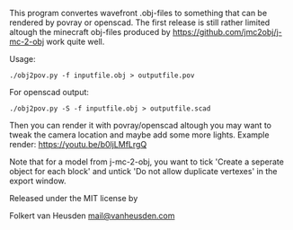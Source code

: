 This program convertes wavefront .obj-files to something that can be rendered by povray or openscad.
The first release is still rather limited altough the minecraft obj-files produced by https://github.com/jmc2obj/j-mc-2-obj work quite well.

Usage:

    ./obj2pov.py -f inputfile.obj > outputfile.pov

For openscad output:

    ./obj2pov.py -S -f inputfile.obj > outputfile.scad

Then you can render it with povray/openscad altough you may want to tweak the camera location and maybe add some more lights.
Example render: https://youtu.be/b0ljLMfLrgQ

Note that for a model from j-mc-2-obj, you want to tick 'Create a seperate object for each block' and untick 'Do not allow duplicate vertexes' in the export window.


Released under the MIT license by

Folkert van Heusden <mail@vanheusden.com>

